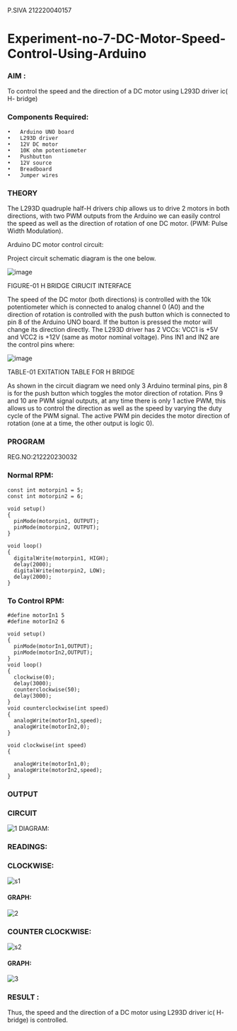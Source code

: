 P.SIVA 212220040157

# Experiment-no-7-DC-Motor-Speed-Control-Using-Arduino

### AIM : 
To control the speed and the direction of a DC motor using L293D driver ic( H- bridge)

### Components Required:
    •	Arduino UNO board
    •	L293D driver
    •	12V DC motor
    •	10K ohm potentiometer
    •	Pushbutton
    •	12V source
    •	Breadboard
    •	Jumper wires
    
### THEORY 
The L293D quadruple half-H drivers chip allows us to drive 2 motors in both directions, with two PWM outputs from the Arduino we can easily control the speed as well as the direction of rotation of one DC motor. (PWM: Pulse Width Modulation).

Arduino DC motor control circuit:

Project circuit schematic diagram is the one below.

![image](https://user-images.githubusercontent.com/36288975/167763051-b230c183-afc5-46f2-ba95-0f95e10dd6c9.png)

FIGURE-01 H BRIDGE CIRUCIT INTERFACE 
 
The speed of the DC motor (both directions) is controlled with the 10k potentiometer which is connected to analog channel 0 (A0) and the direction of rotation is controlled with the push button which is connected to pin 8 of the Arduino UNO board. If the button is pressed the motor will change its direction directly.
The L293D driver has 2 VCCs: VCC1 is +5V and VCC2 is +12V (same as motor nominal voltage). Pins IN1 and IN2 are the control pins where:

![image](https://user-images.githubusercontent.com/36288975/167763120-1421c2c5-8381-49eb-b376-03f6e1113b7a.png)

TABLE-01 EXITATION TABLE FOR H BRIDGE 

As shown in the circuit diagram we need only 3 Arduino terminal pins, pin 8 is for the push button which toggles the motor direction of rotation. Pins 9 and 10 are PWM signal outputs, at any time there is only 1 active PWM, this allows us to control the direction as well as the speed by varying the duty cycle of the PWM signal. The active PWM pin decides the motor direction of rotation (one at a time, the other output is logic 0).

### PROGRAM 
REG.NO:212220230032

### Normal RPM:
```
const int motorpin1 = 5;
const int motorpin2 = 6;

void setup()
{
  pinMode(motorpin1, OUTPUT);
  pinMode(motorpin2, OUTPUT);
}

void loop()
{
  digitalWrite(motorpin1, HIGH);
  delay(2000);
  digitalWrite(motorpin2, LOW);
  delay(2000);
}
```
### To Control RPM:
```
#define motorIn1 5
#define motorIn2 6

void setup()
{
  pinMode(motorIn1,OUTPUT);
  pinMode(motorIn2,OUTPUT);
}
void loop()
{
  clockwise(0);
  delay(3000);
  counterclockwise(50);
  delay(3000);
}
void counterclockwise(int speed)
{
  analogWrite(motorIn1,speed);
  analogWrite(motorIn2,0);
}

void clockwise(int speed)
{
  
  analogWrite(motorIn1,0);
  analogWrite(motorIn2,speed);
}
```
### OUTPUT
### CIRCUIT

![1](https://user-images.githubusercontent.com/94226297/198178457-7bb8d1a3-8c65-47ff-a570-80c4e6437d5e.png)
 DIAGRAM:

### READINGS:
### CLOCKWISE:
![s1](https://user-images.githubusercontent.com/94226297/198178505-c73e8343-7da2-406c-9226-4bbf63148ed4.png)


#### GRAPH:
![2](https://user-images.githubusercontent.com/94226297/198178533-1435f643-d4b1-48ca-8283-a3a2d2c34eee.png)


### COUNTER CLOCKWISE:
![s2](https://user-images.githubusercontent.com/94226297/198178573-b68698f2-339c-4c45-90d4-b3edf203ad99.png)

#### GRAPH:
![3](https://user-images.githubusercontent.com/94226297/198178620-06561add-6c48-4d55-98e1-d7b2830742e9.png)


### RESULT :

Thus, the speed and the direction of a DC motor using L293D driver ic( H- bridge) is controlled.
